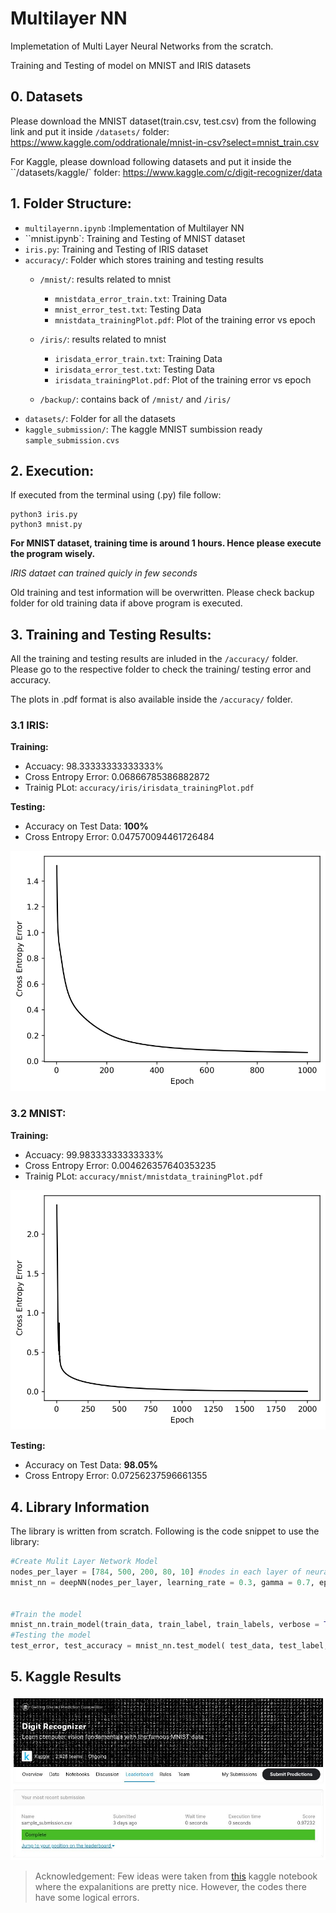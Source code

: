 # Multilayer NN


Implemetation of Multi Layer Neural Networks from the scratch.

Training and Testing of model on MNIST and IRIS datasets

## 0. Datasets

Please download the MNIST dataset(train.csv, test.csv) from the following link and put it inside `/datasets/` folder:
https://www.kaggle.com/oddrationale/mnist-in-csv?select=mnist_train.csv

For Kaggle, please download following datasets and put it inside the ``/datasets/kaggle/` folder:
https://www.kaggle.com/c/digit-recognizer/data


## 1. Folder Structure:

- `multilayernn.ipynb` :Implementation of Multilayer NN
- ``mnist.ipynb`: Training and Testing of MNIST dataset
- `iris.py`: Training and Testing of IRIS dataset
- `accuracy/`: Folder which stores training and testing results
	- `/mnist/`: results related to mnist
		- `mnistdata_error_train.txt`: Training Data
		- `mnist_error_test.txt`: Testing Data
		- `mnistdata_trainingPlot.pdf`: Plot of the training error vs epoch
	 
	- `/iris/`: results related to mnist
		- `irisdata_error_train.txt`: Training Data
		- `irisdata_error_test.txt`: Testing Data
		- `irisdata_trainingPlot.pdf`: Plot of the training error vs epoch
	- `/backup/`: contains back of `/mnist/` and `/iris/`
- `datasets/`: Folder for all the datasets
- `kaggle_submission/`: The kaggle MNIST sumbission ready `sample_submission.cvs`

## 2. Execution:

If executed from the terminal using (.py) file follow:

```console
python3 iris.py
python3 mnist.py
```
**For MNIST dataset, training time is around 1 hours. Hence please execute the program wisely.**

*IRIS dataet can trained quicly in few seconds*

Old training and test information will be overwritten. Please check backup folder for old training data if above program is executed.

## 3. Training and Testing Results:

All the training and testing results are inluded in the `/accuracy/` folder. Please go to the respective folder to check the training/ testing error and accuracy.

The plots in .pdf format is also available inside the `/accuracy/` folder.


### 3.1 IRIS:

**Training:**

- Accuacy: 98.33333333333333%
- Cross Entropy Error: 0.06866785386882872 
- Trainig PLot: `accuracy/iris/irisdata_trainingPlot.pdf`

**Testing:**

- Accuracy on Test Data: **100%**
- Cross Entropy Error: 0.047570094461726484

![IRIS Training Plot](accuracy/images/irisdata_traininingPlot.jpg)


### 3.2 MNIST:

**Training:**

- Accuacy: 99.98333333333333%
- Cross Entropy Error: 0.004626357640353235
- Trainig PLot: `accuracy/mnist/mnistdata_trainingPlot.pdf`

![MNIST Training Plot](accuracy/images/mnistdata_traininingPlot.jpg)


**Testing:**

- Accuracy on Test Data: **98.05%**
- Cross Entropy Error: 0.07256237596661355

## 4. Library Information

The library is written from scratch. Following is the code snippet to use the library:

```python
#Create Mulit Layer Network Model
nodes_per_layer = [784, 500, 200, 80, 10] #nodes in each layer of neural network
mnist_nn = deepNN(nodes_per_layer, learning_rate = 0.3, gamma = 0.7, epoch=10)


#Train the model
mnist_nn.train_model(train_data, train_label, train_labels, verbose = True, filename="accuracy/mnist/mnistdata")
#Testing the model
test_error, test_accuracy = mnist_nn.test_model( test_data, test_label, test_labels, filename="accuracy/mnist/mnistdata")
```
	 

## 5. Kaggle Results

![Kaggle Results Screeshot](kaggle_submission/kaggle_result.jpg)



> Acknowledgement: Few ideas were taken from [this](https://www.kaggle.com/manzoormahmood/mnist-neural-network-from-scratch)  kaggle notebook where the expalanitions are pretty nice. However, the codes there have some logical errors. 
